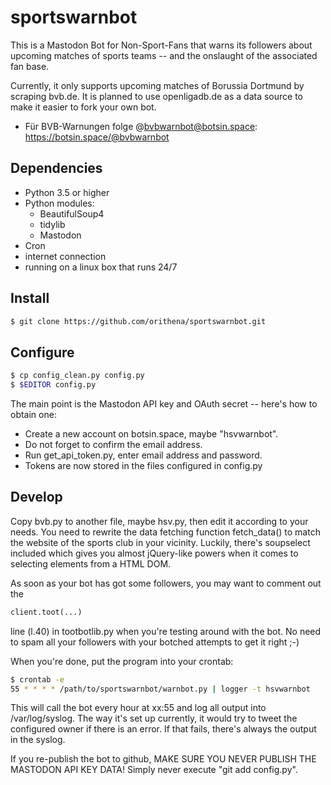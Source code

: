 sportswarnbot
=============

This is a Mastodon Bot for Non-Sport-Fans that warns its followers about upcoming 
matches of sports teams -- and the onslaught of the associated fan base.

Currently, it only supports upcoming matches of Borussia Dortmund by scraping bvb.de.
It is planned to use openligadb.de as a data source to make it easier to fork your
own bot.

  * Für BVB-Warnungen folge @bvbwarnbot@botsin.space: https://botsin.space/@bvbwarnbot



Dependencies
------------

  * Python 3.5 or higher
  * Python modules:
    * BeautifulSoup4
    * tidylib
    * Mastodon
  * Cron
  * internet connection
  * running on a linux box that runs 24/7



Install
-------

```bash
$ git clone https://github.com/orithena/sportswarnbot.git
```


Configure
---------

```bash
$ cp config_clean.py config.py
$ $EDITOR config.py
```

The main point is the Mastodon API key and OAuth secret -- here's 
how to obtain one:

  * Create a new account on botsin.space, maybe "hsvwarnbot".
  * Do not forget to confirm the email address.
  * Run get_api_token.py, enter email address and password.
  * Tokens are now stored in the files configured in config.py


Develop
-------

Copy bvb.py to another file, maybe hsv.py, then edit it according to your
needs. You need to rewrite the data fetching function fetch_data() to match
the website of the sports club in your vicinity. Luckily, there's
soupselect included which gives you almost jQuery-like powers when it comes
to selecting elements from a HTML DOM.

As soon as your bot has got some followers, you may want to comment out the 
```python
client.toot(...)
```
line (l.40) in tootbotlib.py when you're testing around with the bot. No need to spam
all your followers with your botched attempts to get it right ;-)

When you're done, put the program into your crontab:
```bash
$ crontab -e
55 * * * * /path/to/sportswarnbot/warnbot.py | logger -t hsvwarnbot
```
  
This will call the bot every hour at xx:55 and log all output into /var/log/syslog.
The way it's set up currently, it would try to tweet the configured owner if there 
is an error. If that fails, there's always the output in the syslog.

If you re-publish the bot to github, 
MAKE SURE YOU NEVER PUBLISH THE MASTODON API KEY DATA!
Simply never execute "git add config.py".
